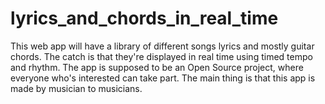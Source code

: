 # lyrics_and_chords_in_real_time
This web app will have a library of different songs lyrics and mostly guitar chords. The catch is that they're displayed in real time using timed tempo and rhythm. The app is supposed to be an Open Source project, where everyone who's interested can take part. The main thing is that this app is made by musician to musicians. 
